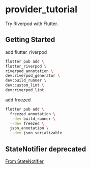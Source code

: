 # provider_tutorial

Try Riverpod with Flutter.

## Getting Started

add flutter_riverpod
```bash
flutter pub add \
flutter_riverpod \
riverpod_annotation \
dev:riverpod_generator \
dev:build_runner \
dev:custom_lint \
dev:riverpod_lint
```

add freezed
```bash
flutter pub add \
  freezed_annotation \
  --dev build_runner \
  --dev freezed \
  json_annotation \
  --dev json_serializable
```

## StateNotifier deprecated

[From StateNotifier](https://riverpod.dev/ja/docs/migration/from_state_notifier)